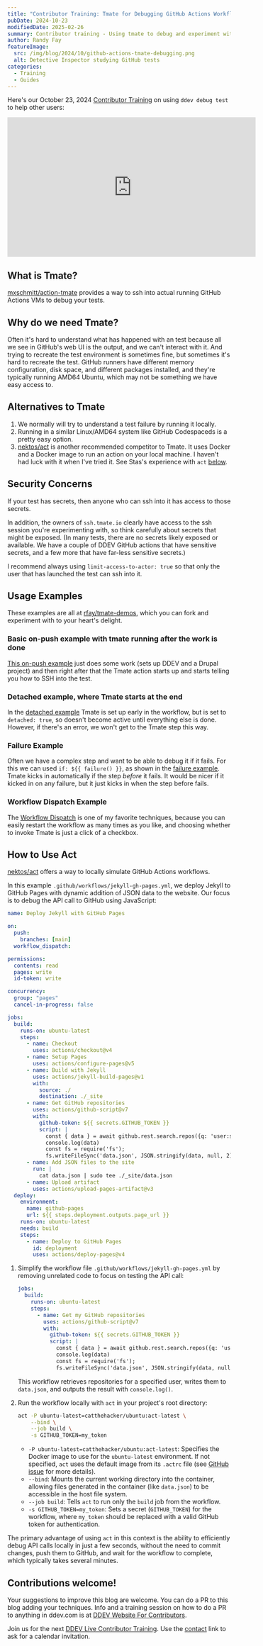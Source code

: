 ```yaml
---
title: "Contributor Training: Tmate for Debugging GitHub Actions Workflows"
pubDate: 2024-10-23
modifiedDate: 2025-02-26
summary: Contributor training - Using tmate to debug and experiment with GitHub Actions.
author: Randy Fay
featureImage:
  src: /img/blog/2024/10/github-actions-tmate-debugging.png
  alt: Detective Inspector studying GitHub tests
categories:
  - Training
  - Guides
---
```


Here's our October 23, 2024 [Contributor Training](/blog/category/training) on using `ddev debug test` to help other users:

<div class="video-container">
<iframe width="560" height="315" src="https://www.youtube.com/embed/ABg6Oz4WCIM?si=NuslbR5FA9YpV0Tk" title="YouTube video player" frameborder="0" allow="accelerometer; autoplay; clipboard-write; encrypted-media; gyroscope; picture-in-picture; web-share" referrerpolicy="strict-origin-when-cross-origin" allowfullscreen></iframe>
</div>

## What is Tmate?

[mxschmitt/action-tmate](https://github.com/mxschmitt/action-tmate) provides a way to ssh into actual running GitHub Actions VMs to debug your tests.

## Why do we need Tmate?

Often it's hard to understand what has happened with an test because all we see in GitHub's web UI is the output, and we can't interact with it. And trying to recreate the test environment is sometimes fine, but sometimes it's hard to recreate the test. GitHub runners have different memory configuration, disk space, and different packages installed, and they're typically running AMD64 Ubuntu, which may not be something we have easy access to.

## Alternatives to Tmate

1. We normally will try to understand a test failure by running it locally.
2. Running in a similar Linux/AMD64 system like GitHub Codespaceds is a pretty easy option.
3. [nektos/act](https://github.com/nektos/act) is another recommended competitor to Tmate. It uses Docker and a Docker image to run an action on your local machine. I haven't had luck with it when I've tried it. See Stas's experience with `act` [below](#how-to-useact).

## Security Concerns

If your test has secrets, then anyone who can ssh into it has access to those secrets.

In addition, the owners of `ssh.tmate.io` clearly have access to the ssh session you're experimenting with, so think carefully about secrets that might be exposed. (In many tests, there are no secrets likely exposed or available. We have a couple of DDEV GitHub actions that have sensitive secrets, and a few more that have far-less sensitive secrets.)

I recommend always using `limit-access-to-actor: true` so that only the user that has launched the test can ssh into it.

## Usage Examples

These examples are all at [rfay/tmate-demos](https://github.com/rfay/tmate-demos/), which you can fork and experiment with to your heart's delight.

### Basic on-push example with tmate running after the work is done

[This on-push example](https://github.com/rfay/tmate-demos/blob/main/.github/workflows/ddev-drupal-setup-on-push.yaml) just does some work (sets up DDEV and a Drupal project) and then right after that the Tmate action starts up and starts telling you how to SSH into the test.

### Detached example, where Tmate starts at the end

In the [detached example](https://github.com/rfay/tmate-demos/blob/main/.github/workflows/detached.yaml) Tmate is set up early in the workflow, but is set to `detached: true`, so doesn't become active until everything else is done. However, if there's an error, we won't get to the Tmate step this way.

### Failure Example

Often we have a complex step and want to be able to debug it if it fails. For this we can used `if: ${{ failure() }}`, as shown in the [failure example](https://github.com/rfay/tmate-demos/blob/main/.github/workflows/on_fail.yaml). Tmate kicks in automatically if the step _before_ it fails. It would be nicer if it kicked in on any failure, but it just kicks in when the step before fails.

### Workflow Dispatch Example

The [Workflow Dispatch](https://github.com/rfay/tmate-demos/blob/main/.github/workflows/workflow_dispatch.yaml) is one of my favorite techniques, because you can easily restart the workflow as many times as you like, and choosing whether to invoke Tmate is just a click of a checkbox.

## How to Use Act

[nektos/act](https://github.com/nektos/act) offers a way to locally simulate GitHub Actions workflows.

In this example `.github/workflows/jekyll-gh-pages.yml`, we deploy Jekyll to GitHub Pages with dynamic addition of JSON data to the website. Our focus is to debug the API call to GitHub using JavaScript:

```yaml
name: Deploy Jekyll with GitHub Pages

on:
  push:
    branches: [main]
  workflow_dispatch:

permissions:
  contents: read
  pages: write
  id-token: write

concurrency:
  group: "pages"
  cancel-in-progress: false

jobs:
  build:
    runs-on: ubuntu-latest
    steps:
      - name: Checkout
        uses: actions/checkout@v4
      - name: Setup Pages
        uses: actions/configure-pages@v5
      - name: Build with Jekyll
        uses: actions/jekyll-build-pages@v1
        with:
          source: ./
          destination: ./_site
      - name: Get GitHub repositories
        uses: actions/github-script@v7
        with:
          github-token: ${{ secrets.GITHUB_TOKEN }}
          script: |
            const { data } = await github.rest.search.repos({q: 'user:stasadev'})
            console.log(data)
            const fs = require('fs');
            fs.writeFileSync('data.json', JSON.stringify(data, null, 2));
      - name: Add JSON files to the site
        run: |
          cat data.json | sudo tee ./_site/data.json
      - name: Upload artifact
        uses: actions/upload-pages-artifact@v3
  deploy:
    environment:
      name: github-pages
      url: ${{ steps.deployment.outputs.page_url }}
    runs-on: ubuntu-latest
    needs: build
    steps:
      - name: Deploy to GitHub Pages
        id: deployment
        uses: actions/deploy-pages@v4
```

1. Simplify the workflow file `.github/workflows/jekyll-gh-pages.yml` by removing unrelated code to focus on testing the API call:

   ```yaml
   jobs:
     build:
       runs-on: ubuntu-latest
       steps:
         - name: Get my GitHub repositories
           uses: actions/github-script@v7
           with:
             github-token: ${{ secrets.GITHUB_TOKEN }}
             script: |
               const { data } = await github.rest.search.repos({q: 'user:stasadev'})
               console.log(data)
               const fs = require('fs');
               fs.writeFileSync('data.json', JSON.stringify(data, null, 2));
   ```

   This workflow retrieves repositories for a specified user, writes them to `data.json`, and outputs the result with `console.log()`.

2. Run the workflow locally with `act` in your project's root directory:

   ```bash
   act -P ubuntu-latest=catthehacker/ubuntu:act-latest \
       --bind \
       --job build \
       -s GITHUB_TOKEN=my_token
   ```

   - `-P ubuntu-latest=catthehacker/ubuntu:act-latest`: Specifies the Docker image to use for the `ubuntu-latest` environment. If not specified, `act` uses the default image from its `.actrc` file (see [GitHub issue](https://github.com/nektos/act/issues/2219) for more details).
   - `--bind`: Mounts the current working directory into the container, allowing files generated in the container (like `data.json`) to be accessible in the host file system.
   - `--job build`: Tells `act` to run only the `build` job from the workflow.
   - `-s GITHUB_TOKEN=my_token`: Sets a secret (`GITHUB_TOKEN`) for the workflow, where `my_token` should be replaced with a valid GitHub token for authentication.

The primary advantage of using `act` in this context is the ability to efficiently debug API calls locally in just a few seconds, without the need to commit changes, push them to GitHub, and wait for the workflow to complete, which typically takes several minutes.

## Contributions welcome!

Your suggestions to improve this blog are welcome. You can do a PR to this blog adding your techniques. Info and a training session on how to do a PR to anything in ddev.com is at [DDEV Website For Contributors](ddev-website-for-contributors.md).

Join us for the next [DDEV Live Contributor Training](/blog/contributor-training/). Use the [contact](/contact) link to ask for a calendar invitation.
